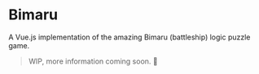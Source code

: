 # Bimaru

A Vue.js implementation of the amazing Bimaru (battleship) logic puzzle game.

> WIP, more information coming soon. 🤠
